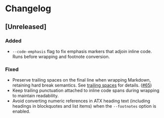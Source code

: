 # Changelog

## [Unreleased]

### Added

- `--code-emphasis` flag to fix emphasis markers that adjoin inline code.
  Runs before wrapping and footnote conversion.

### Fixed

- Preserve trailing spaces on the final line when wrapping Markdown, retaining
  hard break semantics. See [trailing spaces](docs/trailing-spaces.md) for
  details. ([#65](https://github.com/leynos/mdtablefix/issues/65))
- Keep trailing punctuation attached to inline code spans during wrapping to
  maintain readability.
- Avoid converting numeric references in ATX heading text (including headings in
  blockquotes and list items) when the `--footnotes` option is enabled.
